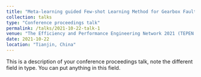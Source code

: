 ```yaml
---
title: "Meta-learning guided Few-shot Learning Method for Gearbox Fault Diagnosis under Limited Data Conditions"
collection: talks
type: "Conference proceedings talk"
permalink: /talks/2021-10-22-talk-1
venue: "The Efficiency and Performance Engineering Network 2021 (TEPEN 2021) and the sixth International Conference on Maintenance Engineering (IncoME-VI)"
date: 2021-10-22
location: "Tianjin, China"
---
```


This is a description of your conference proceedings talk, note the different field in type. You can put anything in this field.
